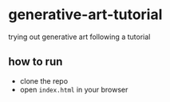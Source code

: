 # generative-art-tutorial

trying out generative art following a tutorial

## how to run

- clone the repo
- open `index.html` in your browser
